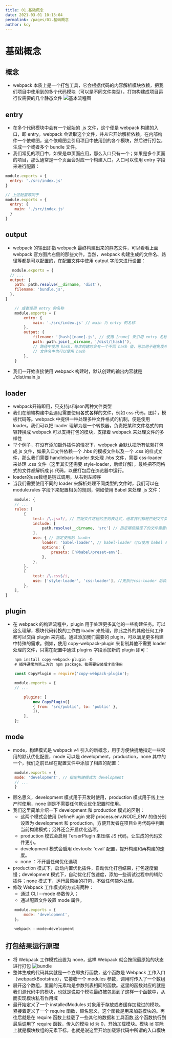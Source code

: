 ```yaml
---
title: 01.基础概念
date: 2021-03-01 10:13:04
permalink: /pages/01.基础概念
author: kcy
---
```


# 基础概念
## 概念
* webpack 本质上是一个打包工具，它会根据代码的内容解析模块依赖，把我们项目中使用到的多个代码模块（可以是不同文件类型），打包构建成项目运行仅需要的几个静态文件
![基本流程图](https://user-gold-cdn.xitu.io/2018/3/19/1623bfac4a1e0945?imageView2/0/w/1280/h/960/format/webp/ignore-error/1)

## entry
* 在多个代码模块中会有一个起始的 .js 文件，这个便是 webpack 构建的入口，即 entry。webpack 会读取这个文件，并从它开始解析依赖，在内部构件一个依赖图，这个依赖图会引用项目中使用到的各个模块，然后进行打包，生成一个或者多个 bundle 文件。
* 我们常见的项目中，如果是单页面应用，那么入口只有一个；如果是多个页面的项目，那么通常是一个页面会对应一个构建入口。入口可以使用 entry 字段来进行配置：
```javascript
module.exports = {
  entry: './src/index.js' 
}

// 上述配置等同于
module.exports = {
  entry: {
    main: './src/index.js'
  }
}
```
## output
* webpack 的输出即指 webpack 最终构建出来的静态文件，可以看看上面 webpack 官方图片右侧的那些文件。当然，webpack 构建生成的文件名、路径等都是可以配置的，在配置文件中使用 output 字段来进行设置：
```javascript
   module.exports = {
  // ...
  output: {
    path: path.resolve(__dirname, 'dist'),
    filename: 'bundle.js',
  },
}

    // 或者使用 entry 的名称
    module.exports = {
        entry: {
            main: './src/index.js' // main 为 entry 的名称
        },
        output: {
            filename: '[hash][name].js', // 使用 [name] 来引用 entry 名称，在这里即为 main
            path: path.join(__dirname, '/dist/[hash]'),
            // 路径中使用 hash，每次构建时会有一个不同 hash 值，可以用于避免发布新版本时浏览器缓存导致代码没有更新
            // 文件名中也可以使用 hash
        },
    }
```
* 我们一开始直接使用 webpack 构建时，默认创建的输出内容就是 ./dist/main.js

## loader
* webpack开箱即用，只支持js和json两种文件类型
* 我们在前端构建中会遇见需要使用各式各样的文件，例如 css 代码，图片，模板代码等。webpack 中提供一种处理多种文件格式的机制，便是使用 loader。我们可以把 loader 理解为是一个转换器，负责把某种文件格式的内容转换成 webpack 可以支持打包的模块，支撑着 webpack 来处理文件的多样性
* 举个例子，在没有添加额外插件的情况下，webpack 会默认把所有依赖打包成 js 文件，如果入口文件依赖一个 .hbs 的模板文件以及一个 .css 的样式文件，那么我们需要 handlebars-loader 来处理 .hbs 文件，需要 css-loader 来处理 .css 文件（这里其实还需要 style-loader，后续详解），最终把不同格式的文件都解析成 js 代码，以便打包后在浏览器中运行。
* loader的use数组是链式调用，从右到左顺序
* 当我们需要使用不同的 loader 来解析处理不同类型的文件时，我们可以在 module.rules 字段下来配置相关的规则，例如使用 Babel 来处理 .js 文件：
```javascript
    module: {
    // ...
    rules: [
        {
            test: /\.jsx?/, // 匹配文件路径的正则表达式，通常我们都是匹配文件类型后缀
            include: [
                path.resolve(__dirname, 'src') // 指定哪些路径下的文件需要经过 loader 处理
            ],
            use: { // 指定使用的 loader
                loader: 'babel-loader', // babel-loader 可以使用 babel 来将 ES6 代码转译为浏览器可以执行的的 ES5 代码
                options: {
                    presets: ['@babel/preset-env'],
                },
            },
        },
        {
            test: /\.css$/i,
            use: ['style-loader', 'css-loader'], //先执行css-loader 后执行style-loader
        },
    ],
}
```

## plugin
* 在 webpack 的构建流程中，plugin 用于处理更多其他的一些构建任务。可以这么理解，模块代码转换的工作由 loader 来处理，除此之外的其他任何工作都可以交由 plugin 来完成。通过添加我们需要的 plugin，可以满足更多构建中特殊的需求。例如，使用 copy-webpack-plugin 来复制其他不需要 loader 处理的文件，只需在配置中通过 plugins 字段添加新的 plugin 即可：
```javascript
    npm install copy-webpack-plugin -D 
    # 插件通常为第三方的 npm package，都需要安装后才能使用

    const CopyPlugin = require('copy-webpack-plugin');

    module.exports = {
    // ...

        plugins: [
            new CopyPlugin([
            { from: 'src/public', to: 'public' },
            ]),
        ],
    };

```

## mode
* mode，构建模式是 webpack v4 引入的新概念，用于方便快捷地指定一些常用的默认优化配置，mode 可以是 development，production，none 其中的一个，我们之前已经在配置文件中添加了相应的配置：
```javascript
    module.exports = {
    mode: 'development', // 指定构建模式为 development
    // ...
    }
```
* 顾名思义，development 模式用于开发时使用，production 模式用于线上生产时使用，none 则是不需要任何默认优化配置时使用。
* 我们这里简单介绍一下 development 和 production 模式的区别：
    + 这两个模式会使用 DefinePlugin 来将 process.env.NODE_ENV 的值分别设置为 development 和 production，方便开发者在项目业务代码中判断当前构建模式；另外还会开启优化选项。
    + production 模式会启用 TerserPlugin 来压缩 JS 代码，让生成的代码文件更小。
    + development 模式会启用 devtools: 'eval' 配置，提升构建和再构建的速度。
    + none ：不开启任何优化选项
* production 模式下，启动内置优化插件，自动优化打包结果，打包速度偏慢；development 模式下，自动优化打包速度，添加一些调试过程中的辅助插件；none 模式下，运行最原始的打包，不做任何额外处理。
* 修改 Webpack 工作模式的方式有两种：
    + 通过 CLI --mode 参数传入；
    + 通过配置文件设置 mode 属性。
```javascript
    module.exports = {
        mode: 'development',
    };

    webpack --mode=development
```
## 打包结果运行原理
* 将 Webpack 工作模式设置为 none，这样 Webpack 就会按照最原始的状态进行打包
![bundle](https://s0.lgstatic.com/i/image3/M01/8B/13/Cgq2xl6dFOOASkRMAAKy8jLkXaM933.png)
* 整体生成的代码其实就是一个立即执行函数，这个函数是 Webpack 工作入口（webpackBootstrap），它接收一个 modules 参数，调用时传入了一个数组
* 展开这个数组，里面的元素均是参数列表相同的函数。这里的函数对应的就是我们源代码中的模块，也就是说每个模块最终被包裹到了这样一个函数中，从而实现模块私有作用域
* 最开始定义了一个 installedModules 对象用于存放或者缓存加载过的模块。紧接着定义了一个 require 函数，顾名思义，这个函数是用来加载模块的。再往后就是在 require 函数上挂载了一些其他的数据和工具函数,这个函数执行到最后调用了 require 函数，传入的模块 id 为 0，开始加载模块。模块 id 实际上就是模块数组的元素下标，也就是说这里开始加载源代码中所谓的入口模块